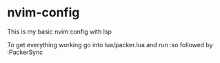 # nvim-config
This is my basic nvim config with lsp

To get everything working go into lua/packer.lua and run :so followed by :PackerSync
